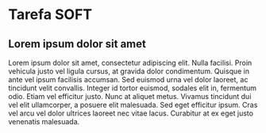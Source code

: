 # Tarefa SOFT
## Lorem ipsum dolor sit amet
Lorem ipsum dolor sit amet, consectetur adipiscing elit. Nulla facilisi. Proin vehicula justo vel ligula cursus, at gravida dolor condimentum. Quisque in ante vel ipsum facilisis accumsan. Sed euismod urna vel dolor laoreet, ac tincidunt velit convallis. Integer id tortor euismod, sodales elit in, fermentum odio. Etiam vel efficitur justo. Nunc at aliquet metus. Vivamus tincidunt dui vel elit ullamcorper, a posuere elit malesuada. Sed eget efficitur ipsum. Cras vel arcu vel dolor ultrices laoreet nec vitae lacus. Curabitur at ex eget justo venenatis malesuada.
